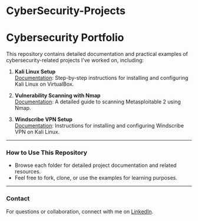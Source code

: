 # CyberSecurity-Projects
# Cybersecurity Portfolio

This repository contains detailed documentation and practical examples of cybersecurity-related projects I've worked on,
including:

1. **Kali Linux Setup**  
   [Documentation](./Kali-Linux-Installation/HOW%20TO%20SETUP%20KALI%20LINUX%20VM.md): Step-by-step instructions for installing and configuring Kali Linux on VirtualBox.

2. **Vulnerability Scanning with Nmap**  
   [Documentation](./Vulnerability-Scanning-Using-Nmap/VULNERABILITY%20SCANNING%20WITH%20NMAP.md): A detailed guide to scanning Metasploitable 2 using Nmap.

3. **Windscribe VPN Setup**  
   [Documentation](./Windscribe-Configuration&Setup-On-Kali-Linux/WINDSCRIBE%20CONFIGURATION%20&%20SETUP.md): Instructions for installing and configuring Windscribe VPN on Kali Linux.

---

### How to Use This Repository
- Browse each folder for detailed project documentation and related resources.
- Feel free to fork, clone, or use the examples for learning purposes.

---

### Contact
For questions or collaboration, connect with me on [LinkedIn](<https://www.linkedin.com/in/oluwafemi-fafolahan-750032160/>).

